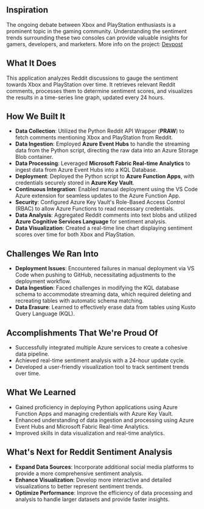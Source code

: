 ## Inspiration

The ongoing debate between Xbox and PlayStation enthusiasts is a prominent topic in the gaming community. Understanding the sentiment trends surrounding these two consoles can provide valuable insights for gamers, developers, and marketers. More info on the project: [Devpost](https://devpost.com/software/twitter-sentiment-analysis-sc4w1x)

## What It Does

This application analyzes Reddit discussions to gauge the sentiment towards Xbox and PlayStation over time. It retrieves relevant Reddit comments, processes them to determine sentiment scores, and visualizes the results in a time-series line graph, updated every 24 hours.

## How We Built It

- **Data Collection**: Utilized the Python Reddit API Wrapper (**PRAW**) to fetch comments mentioning Xbox and PlayStation from Reddit.
- **Data Ingestion**: Employed **Azure Event Hubs** to handle the streaming data from the Python script, directing the raw data into an Azure Storage Blob container.
- **Data Processing**: Leveraged **Microsoft Fabric Real-time Analytics** to ingest data from Azure Event Hubs into a KQL Database.
- **Deployment**: Deployed the Python script to **Azure Function Apps**, with credentials securely stored in **Azure Key Vault**.
- **Continuous Integration**: Enabled manual deployment using the VS Code Azure extension for seamless updates to the Azure Function App.
- **Security**: Configured Azure Key Vault's Role-Based Access Control (RBAC) to allow Azure Functions to read necessary credentials.
- **Data Analysis**: Aggregated Reddit comments into text blobs and utilized **Azure Cognitive Services Language** for sentiment analysis.
- **Data Visualization**: Created a real-time line chart displaying sentiment scores over time for both Xbox and PlayStation.

## Challenges We Ran Into

- **Deployment Issues**: Encountered failures in manual deployment via VS Code when pushing to GitHub, necessitating adjustments to the deployment workflow.
- **Data Ingestion**: Faced challenges in modifying the KQL database schema to accommodate streaming data, which required deleting and recreating tables with automatic schema matching.
- **Data Erasure**: Learned to effectively erase data from tables using Kusto Query Language (KQL).

## Accomplishments That We're Proud Of

- Successfully integrated multiple Azure services to create a cohesive data pipeline.
- Achieved real-time sentiment analysis with a 24-hour update cycle.
- Developed a user-friendly visualization tool to track sentiment trends over time.

## What We Learned

- Gained proficiency in deploying Python applications using Azure Function Apps and managing credentials with Azure Key Vault.
- Enhanced understanding of data ingestion and processing using Azure Event Hubs and Microsoft Fabric Real-time Analytics.
- Improved skills in data visualization and real-time analytics.

## What's Next for Reddit Sentiment Analysis

- **Expand Data Sources**: Incorporate additional social media platforms to provide a more comprehensive sentiment analysis.
- **Enhance Visualization**: Develop more interactive and detailed visualizations to better represent sentiment trends.
- **Optimize Performance**: Improve the efficiency of data processing and analysis to handle larger datasets and provide faster insights.
